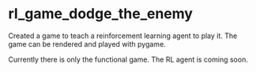 # rl_game_dodge_the_enemy
Created a game to teach a reinforcement learning agent to play it. The game can be rendered and played with pygame.

Currently there is only the functional game. The RL agent is coming soon.
